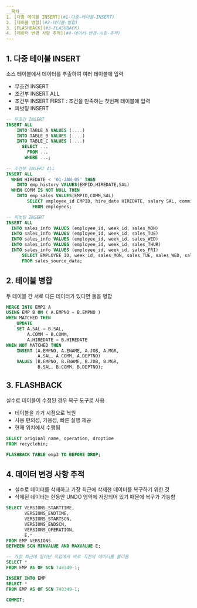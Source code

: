 ```yaml
---
__목차__
1. [다중 테이블 INSERT](#1-다중-테이블-INSERT)  
2. [테이블 병합](#2-테이블-병합)  
3. [FLASHBACK](#3-FLASHBACK)  
4. [데이터 변경 사항 추적](#4-데이터-변경-사항-추적)
---
```


## 1. 다중 테이블 INSERT
소스 테이블에서 데이터를 추출하여 여러 테이블에 입력
* 무조건 INSERT
* 조건부 INSERT ALL
* 조건부 INSERT FIRST : 조건을 만족하는 첫번째 테이블에 입력
* 피벗팅 INSERT

```SQL
-- 무조건 INSERT
INSERT ALL
    INTO TABLE_A VALUES (....)
    INTO TABLE_B VALUES (....)
    INTO TABLE_C VALUES (....)
      SELECT ...
        FROM ...
       WHERE ...;
       
-- 조건부 INSERT ALL
INSERT ALL
  WHEN HIREDATE < '01-JAN-05' THEN
    INTO emp_history VALUES(EMPID,HIREDATE,SAL)
  WHEN COMM IS NOT NULL THEN
    INTO emp_sales VALUES(EMPID,COMM,SAL)
        SELECT employee_id EMPID, hire_date HIREDATE, salary SAL, commission_pct COMM
          FROM employees;

-- 피벗팅 INSERT
INSERT ALL
  INTO sales_info VALUES (employee_id, week_id, sales_MON)
  INTO sales_info VALUES (employee_id, week_id, sales_TUE)
  INTO sales_info VALUES (employee_id, week_id, sales_WED)
  INTO sales_info VALUES (employee_id, week_id, sales_THUR)
  INTO sales_info VALUES (employee_id, week_id, sales_FRI)
      SELECT EMPLOYEE_ID, week_id, sales_MON, sales_TUE, sales_WED, sales_THUR, sales_FRI
      FROM sales_source_data;
```


## 2. 테이블 병합
두 테이블 간 서로 다른 데이터가 있다면 둘을 병합
```SQL
MERGE INTO EMP2 A
USING EMP B ON ( A.EMPNO = B.EMPNO )
WHEN MATCHED THEN 
    UPDATE
    SET A.SAL = B.SAL,
        A.COMM = B.COMM,
        A.HIREDATE = B.HIREDATE
WHEN NOT MATCHED THEN
    INSERT (A.EMPNO, A.ENAME, A.JOB, A.MGR,
            A.SAL, A.COMM, A.DEPTNO)
    VALUES (B.EMPNO, B.ENAME, B.JOB, B.MGR,
            B.SAL, B.COMM, B.DEPTNO);
```


## 3. FLASHBACK
실수로 테이블이 수정된 경우 복구 도구로 사용
* 테이블을 과거 시점으로 복원
* 사용 편의성, 가용성, 빠른 실행 제공
* 현재 위치에서 수행됨
```SQL
SELECT original_name, operation, droptime 
FROM recyclebin;

FLASHBACK TABLE emp3 TO BEFORE DROP;
```


## 4. 데이터 변경 사항 추적
* 실수로 데이터를 삭제하고 가장 최근에 삭제한 데이터를 복구하기 위한 것
* 삭제된 데이터는 한동안 UNDO 영역에 저장되어 있기 때문에 복구가 가능함
```SQL
SELECT VERSIONS_STARTTIME,
       VERSIONS_ENDTIME,
       VERSIONS_STARTSCN,
       VERSIONS_ENDSCN,
       VERSIONS_OPERATION,
       E.*
FROM EMP VERSIONS 
BETWEEN SCN MINVALUE AND MAXVALUE E;

-- 가장 최근에 일어난 작업에서 바로 직전의 데이터를 불러옴
SELECT *
FROM EMP AS OF SCN 748349-1;

INSERT INTO EMP
SELECT *
FROM EMP AS OF SCN 748349-1;

COMMIT;
```
